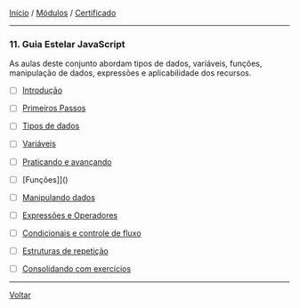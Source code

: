 [Início](https://github.com/Thalyalm/rocketseat-trilha-fundamentar) /
[Módulos](https://github.com/Thalyalm/rocketseat-trilha-fundamentar/tree/main/modulos/readme.md) /
[Certificado](https://github.com/Thalyalm/rocketseat-trilha-fundamentar/tree/main/certificado)

---

### 11. Guia Estelar JavaScript

As aulas deste conjunto abordam tipos de dados, variáveis, funções, manipulação de dados, expressões e aplicabilidade dos recursos.

- [ ] [Introdução]()

- [ ] [Primeiros Passos]()

- [ ] [Tipos de dados]()

- [ ] [Variáveis]()

- [ ] [Praticando e avançando]()

- [ ] [Funções]]()

- [ ] [Manipulando dados]()

- [ ] [Expressões e Operadores]()

- [ ] [Condicionais e controle de fluxo]()

- [ ] [Estruturas de repetição]()

- [ ] [Consolidando com exercícios]()

---

[Voltar](https://github.com/Thalyalm/rocketseat-trilha-fundamentar/tree/main/modulos/readme.md)